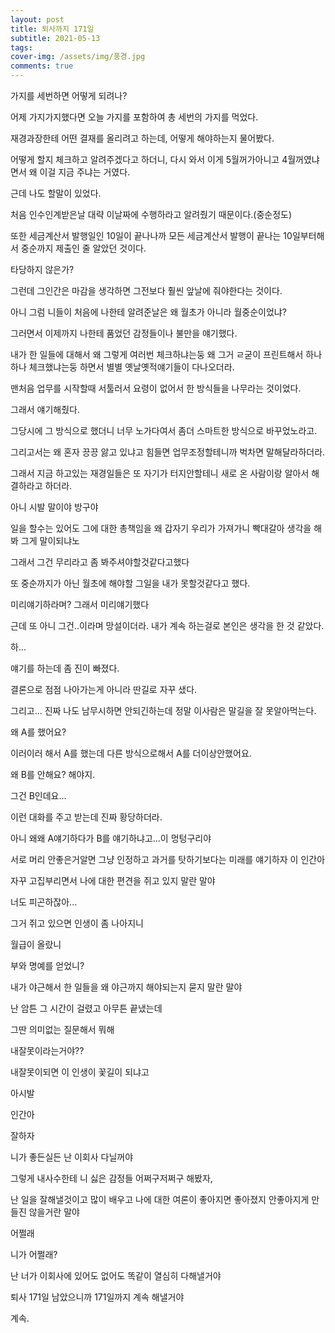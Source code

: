 ```yaml
---
layout: post
title: 퇴사까지 171일
subtitle: 2021-05-13
tags:
cover-img: /assets/img/풍경.jpg
comments: true
---
```


가지를 세번하면 어떻게 되려나?

어제 가지가지했다면 오늘 가지를 포함하여 총 세번의 가지를 먹었다.

재경과장한테 어떤 결재를 올리려고 하는데, 어떻게 해야하는지 물어봤다.

어떻게 할지 체크하고 알려주겠다고 하더니, 다시 와서 이게 5월꺼가아니고 4월꺼였냐면서 왜 이걸 지금 주냐는 거였다.

근데 나도 할말이 있었다.

처음 인수인계받은날 대략 이날짜에 수행하라고 알려줬기 때문이다.(중순정도)

또한 세금계산서 발행일인 10일이 끝나나까 모든 세금계산서 발행이 끝나는 10일부터해서 중순까지 제출인 줄 알았던 것이다.

타당하지 않은가?

그런데 그인간은 마감을 생각하면 그전보다 훨씬 앞날에 줘야한다는 것이다.

아니 그럼 니들이 처음에 나한테 알려준날은 왜 월초가 아니라 월중순이었냐?

그러면서 이제까지 나한테 품었던 감정들이나 불만을 얘기했다.

내가 한 일들에 대해서 왜 그렇게 여러번 체크하냐는둥 왜 그거 ㄹ굳이 프린트해서 하나하나 체크했냐는둥 하면서 별별 옛날옛적얘기들이 다나오더라.

맨처음 업무를 시작할때 서툴러서 요령이 없어서 한 방식들을 나무라는 것이었다.

그래서 얘기해줬다.

그당시에 그 방식으로 했더니 너무 노가다여서 좀더 스마트한 방식으로 바꾸었노라고.

그리고서는 왜 혼자 끙끙 앓고 있냐고 힘들면 업무조정할테니까 벅차면 말해달라하더라.

그래서 지금 하고있는 재경일들은 또 자기가 터지안할테니 새로 온 사람이랑 알아서 해결하라고 하더라.

아니 시발 말이야 방구야

일을 할수는 있어도 그에 대한 총책임을 왜 갑자기 우리가 가져가니 빡대갈아 생각을 해봐 그게 말이되냐노

그래서 그건 무리라고 좀 봐주셔야할것같다고했다

또 중순까지가 아닌 월초에 해야할 그일을 내가 못할것같다고 했다.

미리얘기하라며? 그래서 미리얘기했다

근데 또 아니 그건..이라며 망설이더라. 내가 계속 하는걸로 본인은 생각을 한 것 같았다.

하...

얘기를 하는데 좀 진이 빠졌다.

결론으로 점점 나아가는게 아니라 딴길로 자꾸 샜다.

그리고... 진짜 나도 남무시하면 안되긴하는데 정말 이사람은 말길을 잘 못알아먹는다.

왜 A를 했어요?

이러이러 해서 A를 했는데 다른 방식으로해서 A를 더이상안했어요.

왜 B를 안해요? 해야지.

그건 B인데요...

이런 대화를 주고 받는데 진짜 황당하더라.

아니 왜왜 A얘기하다가 B를 얘기하냐고...이 멍텅구리야

서로 머리 안좋은거알면 그냥 인정하고 과거를 탓하기보다는 미래를 얘기하자 이 인간아

자꾸 고집부리면서 나에 대한 편견을 쥐고 있지 말란 말야

너도 피곤하잖아...

그거 쥐고 있으면 인생이 좀 나아지니

월급이 올랐니

부와 명예를 얻었니?

내가 야근해서 한 일들을 왜 야근까지 해야되는지 묻지 말란 말야

난 암튼 그 시간이 걸렸고 아무튼 끝냈는데

그딴 의미없는 질문해서 뭐해

내잘못이라는거야??

내잘못이되면 이 인생이 꽃길이 되냐고

아시발

인간아

잘하자

니가 좋든실든 난 이회사 다닐꺼야

그렇게 내사수한테 니 싫은 감정들 어쩌구저쩌구 해봤자,

난 일을 잘해낼것이고 많이 배우고 나에 대한 여론이 좋아지면 좋아졌지 안좋아지게 만들진 않을거란 말야

어쩔래

니가 어쩔래?

난 너가 이회사에 있어도 없어도 똑같이 열심히 다해낼거야

퇴사 171일 남았으니까 171일까지 계속 해낼거야

계속.
